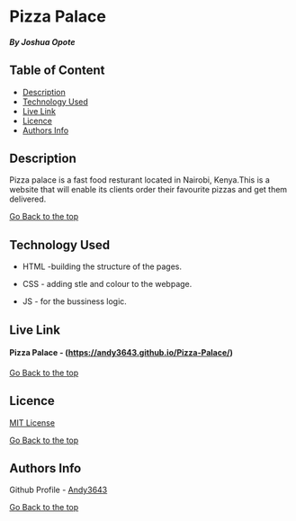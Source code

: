 # Pizza Palace

##### By Joshua Opote

## Table of Content

+ [Description](#description)
+ [Technology Used](#technology-used)
+ [Live Link](#live-link)
+ [Licence](#licence)
+ [Authors Info](#authors-info)

## Description
<p>Pizza palace is a fast food resturant located in Nairobi, Kenya.This is a website that will enable its clients order their favourite pizzas and get them delivered.</p>


[Go Back to the top](#Pizza-Palace)
## Technology Used
* HTML -building the structure of the pages.

* CSS - adding stle and colour to the webpage.

* JS - for the bussiness logic.

## Live Link
#### Pizza Palace - (https://andy3643.github.io/Pizza-Palace/)

[Go Back to the top](#Pizza-Palace)

## Licence

[MIT License](LICENSE)

[Go Back to the top](#Pizza-Palace)

## Authors Info

Github Profile - [Andy3643](https://github.com/Andy3643)


[Go Back to the top](#Pizza-Palace)